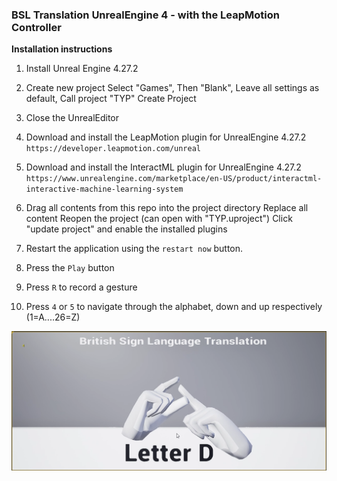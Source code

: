 ### BSL Translation UnrealEngine 4 - with the LeapMotion Controller

**Installation instructions**
1. Install Unreal Engine 4.27.2

2. Create new project
		Select "Games",
		Then "Blank",
		Leave all settings as default,
		Call project "TYP"
		Create Project

2. Close the UnrealEditor

3. Download and install the LeapMotion plugin for UnrealEngine 4.27.2
``https://developer.leapmotion.com/unreal``

4. Download and install the InteractML plugin for UnrealEngine 4.27.2
``https://www.unrealengine.com/marketplace/en-US/product/interactml-interactive-machine-learning-system``

5. Drag all contents from this repo into the project directory
		Replace all content
		Reopen the project (can open with "TYP.uproject")
		Click "update project" and enable the installed plugins 

6. Restart the application using the ``restart now`` button.

7. Press the ``Play`` button

8. Press ``R`` to record a gesture

9. Press ``4`` or ``5`` to navigate through the alphabet, down and up respectively (1=A....26=Z) 

[![Letter D](https://github.com/Dylan-Demolder/BSL_Translation_UE4/blob/main/assets/LetterD.png "Letter D")](https://github.com/Dylan-Demolder/BSL_Translation_UE4/blob/main/assets/LetterD.png "Letter D")

